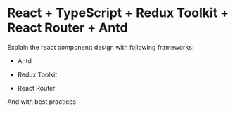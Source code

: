 # React + TypeScript + Redux Toolkit + React Router + Antd

Explain the react componentt design with following frameworks:

- Antd

- Redux Toolkit

- React Router

And with best practices